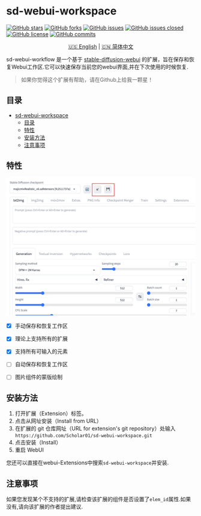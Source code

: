 # sd-webui-workspace

[![GitHub stars](https://img.shields.io/github/stars/Scholar01/sd-webui-workspace?style=flat-square)](https://github.com/Scholar01/sd-webui-workspace/stargazers)
[![GitHub forks](https://img.shields.io/github/forks/Scholar01/sd-webui-workspace?style=flat-square)](https://github.com/Scholar01/sd-webui-workspace/network/members)
[![GitHub issues](https://img.shields.io/github/issues/Scholar01/sd-webui-workspace?style=flat-square)](https://github.com/Scholar01/sd-webui-workspace/issues)
[![GitHub issues closed](https://img.shields.io/github/issues-closed/Scholar01/sd-webui-workspace?style=flat-square)](https://github.com/Scholar01/sd-webui-workspace/issues?q=is%3Aissue+is%3Aclosed)
[![GitHub license](https://img.shields.io/github/license/Scholar01/sd-webui-workspace?style=flat-square)](https://github.com/Scholar01/sd-webui-workspace/blob/master/LICENSE.md)
[![GitHub commits](https://img.shields.io/github/last-commit/Scholar01/sd-webui-workspace?style=flat-square)](https://github.com/Scholar01/sd-webui-workspace/commits/main)


<div align="center">

[🇺🇸 English](README.md) | [🇨🇳 简体中文](README_CN.md) 

</div>


sd-webui-workflow 是一个基于 [stable-diffusion-webui](https://github.com/AUTOMATIC1111/stable-diffusion-webui)
的扩展，旨在保存和恢复Webui工作区.它可以快速保存当前您的webui界面,并在下次使用的时候恢复.





> 如果你觉得这个扩展有帮助，请在Github上给我一颗星！




## 目录


- [sd-webui-workspace](#sd-webui-workspace)
  - [目录](#目录)
  - [特性](#特性)
  - [安装方法](#安装方法)
  - [注意事项](#注意事项)

## 特性

![img.png](doc/1.png)


- [X] 手动保存和恢复工作区
- [X] 理论上支持所有的扩展
- [X] 支持所有可输入的元素
- [ ] 自动保存和恢复工作区
- [ ] 图片组件的蒙版绘制


## 安装方法

1. 打开扩展（Extension）标签。
2. 点击从网址安装（Install from URL）
3. 在扩展的 git 仓库网址（URL for extension's git repository）处输入 `https://github.com/Scholar01/sd-webui-workspace.git`
4. 点击安装（Install）
5. 重启 WebUI

您还可以直接在webui-Extensions中搜索`sd-webui-workspace`并安装.



## 注意事项

如果您发现某个不支持的扩展,请检查该扩展的组件是否设置了`elem_id`属性.如果没有,请向该扩展的作者提出建议.


